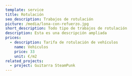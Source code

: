 ```yaml
---
template: service
title: Rotulación
seo_description: Trabajos de rotulación
picture: /media/lona-con-refuerzo.jpg
short_description: Todo tipo de trabajos de rotulación
description: Esta es una descripción ampliada
prices:
  - description: Tarifa de rotulación de vehículos
    name: Vehiculos
    price: 33
    unit: €/m2
related_projects:
  - project: Guitarra SteamPunk
---
```


